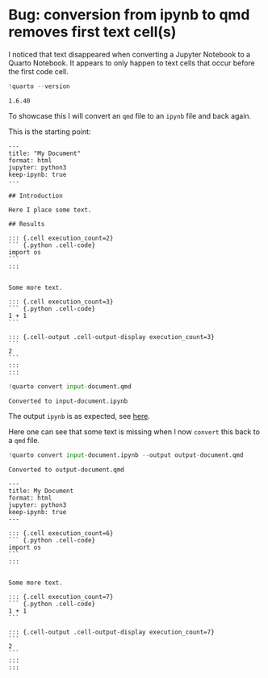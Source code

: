 # Bug: conversion from ipynb to qmd removes first text cell(s)


I noticed that text disappeared when converting a Jupyter Notebook to a
Quarto Notebook. It appears to only happen to text cells that occur
before the first code cell.

``` python
!quarto --version
```

    1.6.40

To showcase this I will convert an `qmd` file to an `ipynb` file and
back again.

This is the starting point:

    ---
    title: "My Document"
    format: html
    jupyter: python3
    keep-ipynb: true
    ---

    ## Introduction

    Here I place some text.

    ## Results

    ::: {.cell execution_count=2}
    ``` {.python .cell-code}
    import os
    ```
    :::


    Some more text.

    ::: {.cell execution_count=3}
    ``` {.python .cell-code}
    1 + 1
    ```

    ::: {.cell-output .cell-output-display execution_count=3}
    ```
    2
    ```
    :::
    :::

``` python
!quarto convert input-document.qmd
```

    Converted to input-document.ipynb

The output `ipynb` is as expected, see [here]().

Here one can see that some text is missing when I now `convert` this
back to a `qmd` file.

``` python
!quarto convert input-document.ipynb --output output-document.qmd
```

    Converted to output-document.qmd

    ---
    title: My Document
    format: html
    jupyter: python3
    keep-ipynb: true
    ---

    ::: {.cell execution_count=6}
    ``` {.python .cell-code}
    import os
    ```
    :::


    Some more text.

    ::: {.cell execution_count=7}
    ``` {.python .cell-code}
    1 + 1
    ```

    ::: {.cell-output .cell-output-display execution_count=7}
    ```
    2
    ```
    :::
    :::
